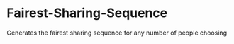 # Fairest-Sharing-Sequence
Generates the fairest sharing sequence for any number of people choosing
